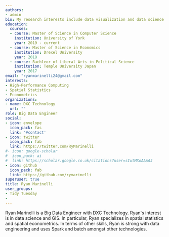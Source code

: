 ```yaml
---
authors:
- admin
bio: My research interests include data visualization and data science. 
education:
  courses:
  - course: Master of Science in Computer Science
    institution: University of York
    year: 2019 - current 
  - course: Master of Science in Economics
    institution: Drexel University
    year: 2018
  - course: Bachleor of Liberal Arts in Political Science
    institution: Temple University Japan
    year: 2017
email: "ryanmarinelli24@gmail.com"
interests:
- High-Performance Computing
- Spatial Statistics
- Econometrics
organizations:
- name: DXC Technology
  url: ""
role: Big Data Engineer
social:
- icon: envelope
  icon_pack: fas
  link: '#contact'
- icon: twitter
  icon_pack: fab
  link: https://twitter.com/RyMarinelli
#- icon: google-scholar
#  icon_pack: ai
#  link: https://scholar.google.co.uk/citations?user=sIwtMXoAAAAJ
- icon: github
  icon_pack: fab
  link: https://github.com/rymarinelli
superuser: true
title: Ryan Marinelli
user_groups:
- Tidy Tuesday 
- 
---
```


Ryan Marinelli is a Big Data Engineer with DXC Technology. Ryan's interest is in data science and GIS. In particular, Ryan specializes in spatial statistics and spatial econometrics. In terms of other skills, Ryan is strong with data engineering and uses Spark and batch amongst other technologies. 
